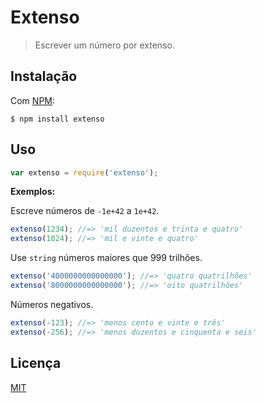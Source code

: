 # Extenso

> Escrever um número por extenso.

## Instalação

Com [NPM](https://github.com/npm/npm):

```
$ npm install extenso
```

## Uso

```js
var extenso = require('extenso');
```

**Exemplos:**

Escreve números de `-1e+42` a `1e+42`.

```js
extenso(1234); //=> 'mil duzentos e trinta e quatro'
extenso(1024); //=> 'mil e vinte e quatro'
```

Use `string` números maiores que 999 trilhôes.

```js
extenso('4000000000000000'); //=> 'quatro quatrilhões'
extenso('8000000000000000'); //=> 'oito quatrilhões'
```

Números negativos.

```js
extenso(-123); //=> 'menos cento e vinte e três'
extenso(-256); //=> 'menos duzentos e cinquenta e seis'
```

## Licença

[MIT](http://theuves.mit-license.org/)
